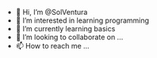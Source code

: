- 👋 Hi, I’m @SolVentura
- 👀 I’m interested in learning programming
- 🌱 I’m currently learning basics
- 💞️ I’m looking to collaborate on ...
- 📫 How to reach me ...

<!---
analiseventura/analiseventura is a ✨ special ✨ repository because its `README.md` (this file) appears on your GitHub profile.
You can click the Preview link to take a look at your changes.
--->
